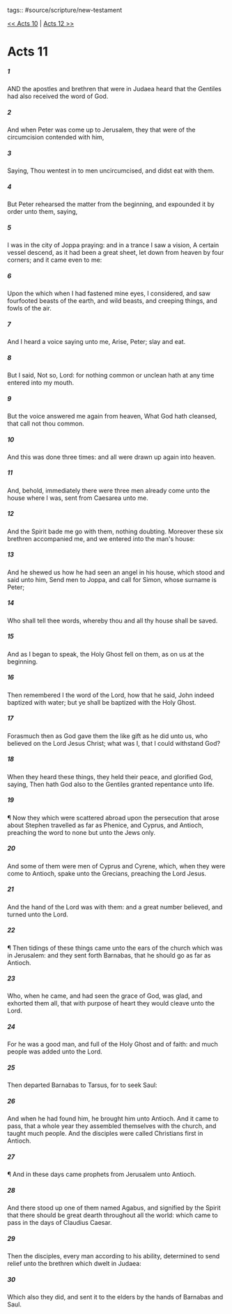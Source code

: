tags:: #source/scripture/new-testament

[<< Acts 10](new-testament/05_Acts/Acts_10.md) | [Acts 12 >>](new-testament/05_Acts/Acts_12.md)

# Acts 11

##### 1

AND the apostles and brethren that were in Judaea heard that the Gentiles had also received the word of God.

##### 2

And when Peter was come up to Jerusalem, they that were of the circumcision contended with him,

##### 3

Saying, Thou wentest in to men uncircumcised, and didst eat with them.

##### 4

But Peter rehearsed the matter from the beginning, and expounded it by order unto them, saying,

##### 5

I was in the city of Joppa praying: and in a trance I saw a vision, A certain vessel descend, as it had been a great sheet, let down from heaven by four corners; and it came even to me:

##### 6

Upon the which when I had fastened mine eyes, I considered, and saw fourfooted beasts of the earth, and wild beasts, and creeping things, and fowls of the air.

##### 7

And I heard a voice saying unto me, Arise, Peter; slay and eat.

##### 8

But I said, Not so, Lord: for nothing common or unclean hath at any time entered into my mouth.

##### 9

But the voice answered me again from heaven, What God hath cleansed, that call not thou common.

##### 10

And this was done three times: and all were drawn up again into heaven.

##### 11

And, behold, immediately there were three men already come unto the house where I was, sent from Caesarea unto me.

##### 12

And the Spirit bade me go with them, nothing doubting. Moreover these six brethren accompanied me, and we entered into the man's house:

##### 13

And he shewed us how he had seen an angel in his house, which stood and said unto him, Send men to Joppa, and call for Simon, whose surname is Peter;

##### 14

Who shall tell thee words, whereby thou and all thy house shall be saved.

##### 15

And as I began to speak, the Holy Ghost fell on them, as on us at the beginning.

##### 16

Then remembered I the word of the Lord, how that he said, John indeed baptized with water; but ye shall be baptized with the Holy Ghost.

##### 17

Forasmuch then as God gave them the like gift as he did unto us, who believed on the Lord Jesus Christ; what was I, that I could withstand God?

##### 18

When they heard these things, they held their peace, and glorified God, saying, Then hath God also to the Gentiles granted repentance unto life.

##### 19

¶ Now they which were scattered abroad upon the persecution that arose about Stephen travelled as far as Phenice, and Cyprus, and Antioch, preaching the word to none but unto the Jews only.

##### 20

And some of them were men of Cyprus and Cyrene, which, when they were come to Antioch, spake unto the Grecians, preaching the Lord Jesus.

##### 21

And the hand of the Lord was with them: and a great number believed, and turned unto the Lord.

##### 22

¶ Then tidings of these things came unto the ears of the church which was in Jerusalem: and they sent forth Barnabas, that he should go as far as Antioch.

##### 23

Who, when he came, and had seen the grace of God, was glad, and exhorted them all, that with purpose of heart they would cleave unto the Lord.

##### 24

For he was a good man, and full of the Holy Ghost and of faith: and much people was added unto the Lord.

##### 25

Then departed Barnabas to Tarsus, for to seek Saul:

##### 26

And when he had found him, he brought him unto Antioch. And it came to pass, that a whole year they assembled themselves with the church, and taught much people. And the disciples were called Christians first in Antioch.

##### 27

¶ And in these days came prophets from Jerusalem unto Antioch.

##### 28

And there stood up one of them named Agabus, and signified by the Spirit that there should be great dearth throughout all the world: which came to pass in the days of Claudius Caesar.

##### 29

Then the disciples, every man according to his ability, determined to send relief unto the brethren which dwelt in Judaea:

##### 30

Which also they did, and sent it to the elders by the hands of Barnabas and Saul.
